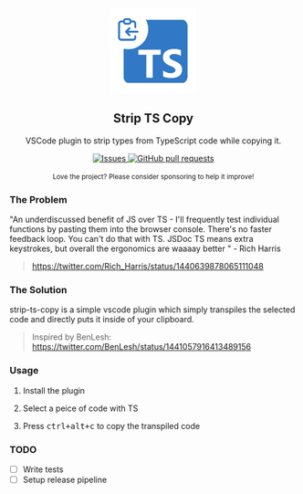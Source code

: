 <p align="center">
  <img width="150px" src="./images/icon-large.png" alt="Strip TS Copy" />
 <h2 align="center">Strip TS Copy</h2>
 <p align="center">VSCode plugin to strip types from TypeScript code while copying it.</p>
  <p align="center">
    <a href="https://github.com/anuraghazra/strip-ts-copy/issues">
      <img alt="Issues" src="https://img.shields.io/github/issues/anuraghazra/strip-ts-copy?color=0088ff" />
    </a>
    <a href="https://github.com/anuraghazra/strip-ts-copy/pulls">
      <img alt="GitHub pull requests" src="https://img.shields.io/github/issues-pr/anuraghazra/strip-ts-copy?color=0088ff" />
    </a>
  </p>
  <p align="center"><small>Love the project? Please consider sponsoring to help it improve!</small></p>
</p>


### The Problem

"An underdiscussed benefit of JS over TS - I'll frequently test individual functions by pasting them into the browser console. There's no faster feedback loop. You can't do that with TS. JSDoc TS means extra keystrokes, but overall the ergonomics are waaaay better
" - Rich Harris

> https://twitter.com/Rich_Harris/status/1440639878065111048


### The Solution

strip-ts-copy is a simple vscode plugin which simply transpiles the selected code and directly puts it inside of your clipboard.

> Inspired by BenLesh: 
> https://twitter.com/BenLesh/status/1441057916413489156

### Usage

1. Install the plugin

2. Select a peice of code with TS

3. Press <kbd>ctrl+alt+c</kbd> to copy the transpiled code

### TODO

- [ ] Write tests
- [ ] Setup release pipeline